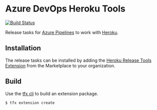 # Azure DevOps Heroku Tools
[![Build Status](https://dev.azure.com/karlosarr/Azure%20DevOps%20Heroku%20Tools/_apis/build/status/karlosarr.azure-devops-heroku-tools?branchName=master)](https://dev.azure.com/karlosarr/Azure%20DevOps%20Heroku%20Tools/_build/latest?definitionId=19&branchName=master)

Release tasks for [Azure Pipelines](http://go.microsoft.com/fwlink/?LinkId=619385) to work with [Heroku](https://www.heroku.com).

## Installation
The release tasks can be installed by adding the [Heroku Release Tools Extension](https://marketplace.visualstudio.com/items?itemName=ckrnstck.devops-heroku-tools) from the Marketplace to your organization.

## Build
Use the [tfx cli](https://www.npmjs.com/package/tfx-cli) to build an extension package.

```bash
$ tfx extension create
```
